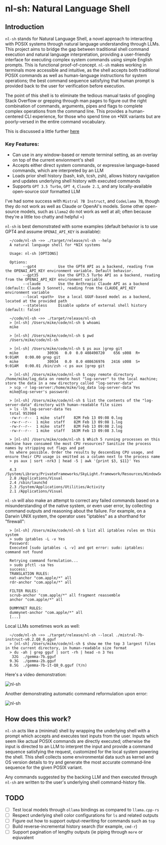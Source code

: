 # nl-sh: Natural Language Shell

## Introduction

`nl-sh` stands for Natural Language Shell, a novel approach to interacting with POSIX systems through natural language understanding through LLMs. This project aims to bridge the gap between traditional shell command execution and natural language interpretation, providing a user-friendly interface for executing complex system commands using simple English prompts. This is functional proof-of-concept. `nl-sh` makes working in terminals more accessible and intuitive, as the shell accepts both traditional POSIX commands as well as human-language instructions for system operations; the best command sequence satisfying that human prompt is provided back to the user for verification before execution.

The point of this shell is to eliminate the tedious manual tasks of googling Stack Overflow or grepping through man pages to figure out the right combination of commands, arguments, pipes and flags to complete complex operations from the command line. This provides a human-centered CLI experience, for those who spend time on *NIX variants but are poorly-versed in the entire command vocabulary.

This is discussed a little further [here](https://mikecvet.medium.com/nl-sh-the-natural-language-shell-ad2ddc2e13a7)

### Key Features:

- Can use in any window-based or remote terminal setting, as an overlay on top of the current envionment's shell
- Accepts either direct system commands, or expressive language-based commands, which are interpreted by an LLM
- Loads prior shell history (bash, ksh, tcsh, zsh), allows history navigation and updates underlying shell history with executed commands
- Supports `GPT 3.5 Turbo`, `GPT 4`, `Claude 2.1`, and any locally-available open-source `GGUF` formatted LLM

I've had some success with `Mistral 7B Instruct`, and `CodeLlama 7B`, though they do not work as well as Claude or OpenAI's models. Some other open-source models, such as `Llama2` do not work as well at all; often because they're a little too chatty and helpful =)

`nl-sh` is best demonstrated with some examples (default behavior is to use GPT4 and assume `OPENAI_API_KEY` is available):

```
  ~/code/nl-sh ~>> ./target/release/nl-sh --help
  A natural language shell for *NIX systems
  
  Usage: nl-sh [OPTIONS]
  
  Options:
        --gpt4          Use the GPT4 API as a backend, reading from the OPENAI_API_KEY environment variable. Default behavior.
        --gpt35         Use the GPT3.5 Turbo API as a backend, reading from the OPENAI_API_KEY environment variable
        --claude        Use the Anthropic Claude API as a backend (default: Claude 3 Sonnet), reading from the CLAUDE_API_KEY environment variable
        --local <path>  Use a local GGUF-based model as a backend, located at the provided path
        --stateless     Disable update of external shell history (default: false)

  ~/code/nl-sh ~>> ./target/release/nl-sh 
  > [nl-sh] /Users/mike/code/nl-sh $ whoami
  mike
  
  > [nl-sh] /Users/mike/code/nl-sh $ pwd
  /Users/mike/code/nl-sh
  
  > [nl-sh] /Users/mike/code/nl-sh $ ps aux |grep git
  mike             30936   0.0  0.0 408490720    656 s008  R+    9:01AM   0:00.00 grep git
  mike             30934   0.0  0.0 408636976   2416 s008  S+    9:01AM   0:00.01 /bin/zsh -c ps aux |grep git

  > [nl-sh] /Users/mike/code/nl-sh $ copy remote directory /home/mike/log_data on remote host "log-server" to the local machine; store the data in a new directory called "log-server-data"
  > scp -r log-server:/home/mike/log_data log-server-data Yes
  mike@log-server's password: 

  > [nl-sh] /Users/mike/code/nl-sh $ list the contents of the "log-server-data" directory with human-readable file sizes
  > ls -lh log-server-data Yes
  total 953984
  -rw-r--r--  1 mike  staff    82M Feb 13 09:08 0.log
  -rw-r--r--  1 mike  staff    82M Feb 13 09:08 1.log
  -rw-r--r--  1 mike  staff    82M Feb 13 09:08 2.log
  -rw-r--r--  1 mike  staff   163M Feb 13 09:08 3.log

  > [nl-sh] /Users/mike/code/nl-sh $ Which 5 running processes on this machine have consumed the most CPU resources? Sanitize the process names by stripping out flags and pat
  hs where possible. Order the results by descending CPU usage, and ensure their CPU usage is emitted as a column next to the process name
  > ps aux | sort -nrk3 | head -5 | awk '{print $3, $11}' Yes
  
  4.3 /System/Library/PrivateFrameworks/SkyLight.framework/Resources/WindowServer
  2.8 /Applications/Visual
  2.4 /sbin/launchd
  2.3 /System/Applications/Utilities/Activity
  2.1 /Applications/Visual
```


`nl-sh` will also make an attempt to correct any failed commands based on a misunderstanding of the native system, or even user error, by collecting command outputs and reasoning about the failure. For example, on a Darwin UNIX system, the operator uses "iptables" as a shorthand for "firewall":

```
  > [nl-sh] /Users/mike/code/nl-sh $ list all iptables rules on this system
  > sudo iptables -L -v Yes
  Password:
  Executed [sudo iptables -L -v] and got error: sudo: iptables: command not found

  Retrying command formulation...
  > sudo pfctl -sa Yes
  success:
  TRANSLATION RULES:
  nat-anchor "com.apple/*" all
  rdr-anchor "com.apple/*" all

  FILTER RULES:
  scrub-anchor "com.apple/*" all fragment reassemble
  anchor "com.apple/*" all

  DUMMYNET RULES:
  dummynet-anchor "com.apple/*" all
  [...]
```

Local LLMs sometimes work as well:

```
  ~/code/nl-sh ~>> ./target/release/nl-sh --local ./mistral-7b-instruct-v0.2.Q8_0.gguf
  > [nl-sh] /Users/mike/code/nl-sh $ show me the top 3 largest files in the current directory, in human-readable size format
  > du -ah | grep gguf | sort -rh | head -n 3 Yes
   32G	./gemma-7b.gguf
  9.3G	./gemma-2b.gguf
  8.5G	./gemma-7b-it-Q8_0.gguf (Y/n)
```

Here's a video demonstration:

![nl-sh](https://github.com/mikecvet/nl-sh/assets/275631/685f4642-f331-4ac8-8e3e-b6d95c3b4d6f)

Another demonstrating automatic command reformulation upon error:

![nl-sh](https://github.com/mikecvet/nl-sh/assets/275631/f852c67e-c04c-4b08-8ccd-355b8ef70c61)

## How does this work?

`nl-sh` acts like a (minimal) shell by wrapping the underlying shell with a prompt which accepts and executes text inputs from the user. Inputs which seem like actual POSIX commands are directly executed; otherwise the input is directed to an LLM to interpret the input and provide a command sequence satisfying the request, customized for the local system powering the shell. This shell collects some environmental data such as kernel and OS version details to try and generate the most accurate command-line sequence for the given POSIX variant.

Any commands suggested by the backing LLM and then executed through `nl-sh` are written to the user's underlying shell command-history file.

## TODO

 - [ ] Test local models through `ollama` bindings as compared to `llama.cpp-rs`
 - [ ] Respect underlying shell color configurations for `ls` and related outputs
 - [ ] Figure out how to support output-rewriting for commands such as `top`
 - [ ] Build reverse-incremental history search (for example, `cmd-r`)
 - [ ] Support pagination of lengthy outputs (ie piping through `more` or eqiuvalent
